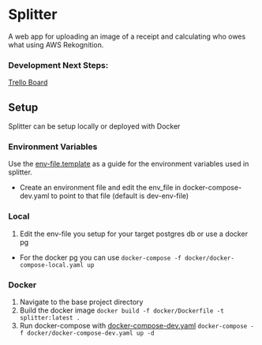 # Splitter
A web app for uploading an image of a receipt and calculating who owes what using AWS Rekognition.

### Development Next Steps:
[Trello Board](https://trello.com/b/sa1EM33j/splitter)

## Setup
Splitter can be setup locally or deployed with Docker

### Environment Variables
Use the [env-file.template](./docker/env-files/env-file.template) as a guide for the environment variables used in splitter.
- Create an environment file and edit the env_file in docker-compose-dev.yaml to point to that file (default is dev-env-file)

### Local
1. Edit the env-file you setup for your target postgres db or use a docker pg
- For the docker pg you can use `docker-compose -f docker/docker-compose-local.yaml up`

### Docker
1. Navigate to the base project directory
2. Build the docker image 
`docker build -f docker/Dockerfile -t splitter:latest .`
4. Run docker-compose with [docker-compose-dev.yaml](./docker/docker-compose-dev.yaml)
`docker-compose -f docker/docker-compose-dev.yaml up -d`
